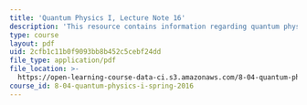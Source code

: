```yaml
---
title: 'Quantum Physics I, Lecture Note 16'
description: 'This resource contains information regarding quantum physics: Lecture Note 16.'
type: course
layout: pdf
uid: 2cfb1c11b0f9093bb8b452c5cebf24dd
file_type: application/pdf
file_location: >-
  https://open-learning-course-data-ci.s3.amazonaws.com/8-04-quantum-physics-i-spring-2016/2cfb1c11b0f9093bb8b452c5cebf24dd_MIT8_04S16_LecNotes16.pdf
course_id: 8-04-quantum-physics-i-spring-2016
---
```

